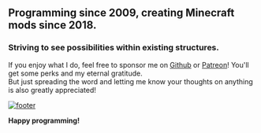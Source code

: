 ## Programming since 2009, creating Minecraft mods since 2018.
### Striving to see possibilities within existing structures.

If you enjoy what I do, feel free to sponsor me on [Github](https://github.com/sponsors/ricksouth) or [Patreon](https://patreon.com/ricksouth)! You'll get some perks and my eternal gratitude.\
But just spreading the word and letting me know your thoughts on anything is also greatly appreciated!

[![footer](https://i.imgur.com/LLTAO4Y.png)](#)

**Happy programming!**
